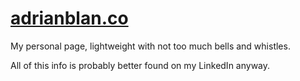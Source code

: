 # [adrianblan.co](http://adrianblan.co)

My personal page, lightweight with not too much bells and whistles.

All of this info is probably better found on my LinkedIn anyway.
